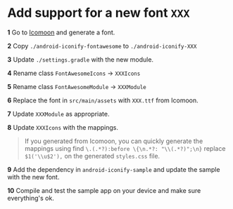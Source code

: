 # Add support for a new font `XXX`

**1** Go to [Icomoon](https://icomoon.io) and generate a font.

**2** Copy `./android-iconify-fontawesome` to `./android-iconify-XXX`

**3** Update `./settings.gradle` with the new module.

**4** Rename class `FontAwesomeIcons` -> `XXXIcons`

**5** Rename class `FontAwesomeModule` -> `XXXModule`

**6** Replace the font in `src/main/assets` with `XXX.ttf` from Icomoon.

**7** Update `XXXModule` as appropriate.

**8** Update `XXXIcons` with the mappings.

> If you generated from Icomoon, you can quickly generate the mappings using find `\.(.*?):before \{\n.*?: "\\(.*?)";\n}` replace `$1('\\u$2'),` on the generated `styles.css` file.

**9** Add the dependency in `android-iconify-sample` and update the sample with the new font.

**10** Compile and test the sample app on your device and make sure everything's ok.
